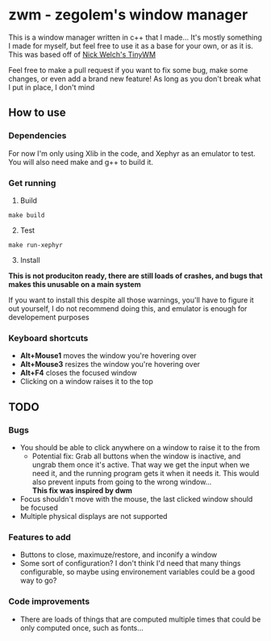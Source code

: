 # zwm - zegolem's window manager

This is a window manager written in c++ that I made… It's mostly something I made for myself, but feel free to use it as a base for your own, or as it is.   
This was based off of [Nick Welch's TinyWM](http://incise.org/tinywm.html)

Feel free to make a pull request if you want to fix some bug, make some changes, or even add a brand new feature! As long as you don't break what I put in place, I don't mind

## How to use

### Dependencies

For now I'm only using Xlib in the code, and Xephyr as an emulator to test. You will also need make and g++ to build it.

### Get running

1. Build

```
make build
```

2. Test

```
make run-xephyr
```

3. Install

**This is not produciton ready, there are still loads of crashes, and bugs that makes this unusable on a main system**

If you want to install this despite all those warnings, you'll have to figure it out yourself, I do not recommend doing this, and emulator is enough for developement purposes

### Keyboard shortcuts

* **Alt+Mouse1** moves the window you're hovering over
* **Alt+Mouse3** resizes the window you're hovering over
* **Alt+F4** closes the focused window
* Clicking on a window raises it to the top


## TODO

### Bugs

* You should be able to click anywhere on a window to raise it to the from
    * Potential fix: Grab all buttons when the window is inactive, and ungrab them once it's active. That way
      we get the input when we need it, and the running program gets it when it needs it. This would
      also prevent inputs from going to the wrong window…  
      **This fix was inspired by dwm**
* Focus shouldn't move with the mouse, the last clicked window should be focused
* Multiple physical displays are not supported

### Features to add

* Buttons to close, maximuze/restore, and inconify a window
* Some sort of configuration? I don't think I'd need that many things configurable, so maybe using environement variables could be a good way to go?

### Code improvements

* There are loads of things that are computed multiple times that could be only computed once, such as fonts…
